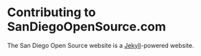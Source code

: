 Contributing to SanDiegoOpenSource.com
======================================

The San Diego Open Source website is a [Jekyll][]-powered website.

[jekyll]: http://jekyllrb.com/
